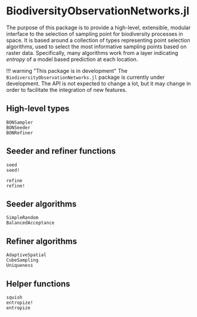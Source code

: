 # BiodiversityObservationNetworks.jl

The purpose of this package is to provide a high-level, extensible, modular
interface to the selection of sampling point for biodiversity processes in
space. It is based around a collection of types representing point selection
algorithms, used to select the most informative sampling points based on raster
data. Specifically, many algorithms work from a layer indicating *entropy* of a
model based prediction at each location.

!!! warning "This package is in development"
    The `BiodiversityObservationNetworks.jl` package is currently under development. The API is not expected to change a lot, but it may change in order to facilitate the integration of new features.

## High-level types

```@docs
BONSampler
BONSeeder
BONRefiner
```

## Seeder and refiner functions

```@docs
seed
seed!
```

```@docs
refine
refine!
```

## Seeder algorithms

```@docs
SimpleRandom
BalancedAcceptance
```

## Refiner algorithms

```@docs
AdaptiveSpatial
CubeSampling
Uniqueness
```

## Helper functions

```@docs
squish
entropize!
entropize
```